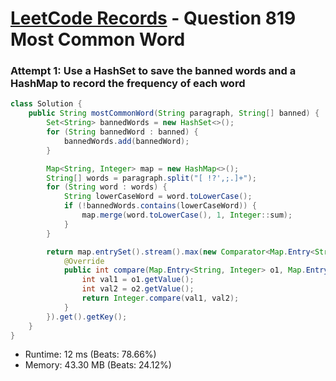 # [LeetCode Records](../../README.md) - Question 819 Most Common Word

### Attempt 1: Use a HashSet to save the banned words and a HashMap to record the frequency of each word
```java
class Solution {
    public String mostCommonWord(String paragraph, String[] banned) {
        Set<String> bannedWords = new HashSet<>();
        for (String bannedWord : banned) {
            bannedWords.add(bannedWord);
        }

        Map<String, Integer> map = new HashMap<>();
        String[] words = paragraph.split("[ !?',;.]+");
        for (String word : words) {
            String lowerCaseWord = word.toLowerCase();
            if (!bannedWords.contains(lowerCaseWord)) {
                map.merge(word.toLowerCase(), 1, Integer::sum);
            }
        }

        return map.entrySet().stream().max(new Comparator<Map.Entry<String, Integer>>() {
            @Override
            public int compare(Map.Entry<String, Integer> o1, Map.Entry<String, Integer> o2) {
                int val1 = o1.getValue();
                int val2 = o2.getValue();
                return Integer.compare(val1, val2);
            }
        }).get().getKey();
    }
}
```
- Runtime: 12 ms (Beats: 78.66%)
- Memory: 43.30 MB (Beats: 24.12%)

<br>
